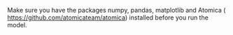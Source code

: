 Make sure you have the packages numpy, pandas, matplotlib and Atomica ( https://github.com/atomicateam/atomica) installed before you run the model.
